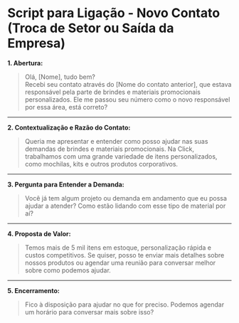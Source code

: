 # Script para Ligação - Novo Contato (Troca de Setor ou Saída da Empresa)

**1. Abertura:**

> Olá, [Nome], tudo bem?  
> Recebi seu contato através do [Nome do contato anterior], que estava responsável pela parte de brindes e materiais promocionais personalizados. Ele me passou seu número como o novo responsável por essa área, está correto?

---

**2. Contextualização e Razão do Contato:**

> Queria me apresentar e entender como posso ajudar nas suas demandas de brindes e materiais promocionais. Na Click, trabalhamos com uma grande variedade de itens personalizados, como mochilas, kits e outros produtos corporativos.

---

**3. Pergunta para Entender a Demanda:**

> Você já tem algum projeto ou demanda em andamento que eu possa ajudar a atender? Como estão lidando com esse tipo de material por aí?

---

**4. Proposta de Valor:**

> Temos mais de 5 mil itens em estoque, personalização rápida e custos competitivos. Se quiser, posso te enviar mais detalhes sobre nossos produtos ou agendar uma reunião para conversar melhor sobre como podemos ajudar.

---

**5. Encerramento:**

> Fico à disposição para ajudar no que for preciso. Podemos agendar um horário para conversar mais sobre isso?  

